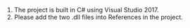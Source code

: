 1. The project is built in C# using Visual Studio 2017.
2. Please add the two .dll files into References in the project.